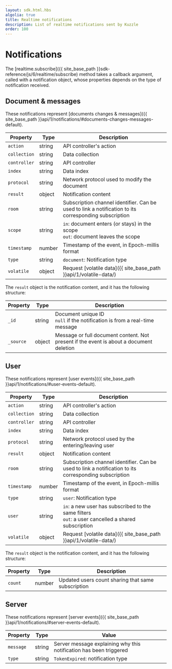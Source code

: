 ```yaml
---
layout: sdk.html.hbs
algolia: true
title: Realtime notifications
description: List of realtime notifications sent by Kuzzle
order: 100
---
```

# Notifications

The [realtime.subscribe]({{ site_base_path }}sdk-reference/js/6/realtime/subscribe) method takes a callback argument, called with a notification object, whose properties depends on the type of notification received.

## Document & messages

These notifications represent [documents changes & messages]({{ site_base_path }}api/1/notifications/#documents-changes-messages-default).

| Property | Type |Description       |
|--------------------|------|------------------|
| `action` | string | API controller's action  |
| `collection` | string | Data collection |
| `controller` | string | API controller  |
| `index` | string | Data index |
| `protocol` | string | Network protocol used to modify the document |
| `result` | object | Notification content |
| `room` | string | Subscription channel identifier. Can be used to link a notification to its corresponding subscription |
| `scope` | string | `in`: document enters (or stays) in the scope<br/>`out`: document leaves the scope |
|`timestamp` | number | Timestamp of the event, in Epoch-millis format |
| `type` | string | `document`: Notification type |
| `volatile` | object | Request [volatile data]({{ site_base_path }}api/1/volatile-data/) |

The `result` object is the notification content, and it has the following structure:

| Property | Type |Description       |
|--------------------|------|------------------|
| `_id` | string | Document unique ID<br/>`null` if the notification is from a real-time message|
| `_source` | object | Message or full document content. Not present if the event is about a document deletion |

## User

These notifications represent [user events]({{ site_base_path }}api/1/notifications/#user-events-default).

| Property | Type |Description       |
|--------------------|------|------------------|
| `action` | string | API controller's action  |
| `collection` | string | Data collection |
| `controller` | string | API controller  |
| `index` | string | Data index |
| `protocol` | string | Network protocol used by the entering/leaving user |
| `result` | object | Notification content |
| `room` | string | Subscription channel identifier. Can be used to link a notification to its corresponding subscription |
|`timestamp` | number | Timestamp of the event, in Epoch-millis format |
| `type` | string | `user`: Notification type |
| `user` | string | `in`: a new user has subscribed to the same filters<br/>`out`: a user cancelled a shared subscription |
| `volatile` | object | Request [volatile data]({{ site_base_path }}api/1/volatile-data/) |

The `result` object is the notification content, and it has the following structure:

| Property | Type |Description       |
|--------------------|------|------------------|
| `count` | number |  Updated users count sharing that same subscription |

## Server

These notifications represent [server events]({{ site_base_path }}api/1/notifications/#server-events-default).

| Property | Type | Value |
|--------------------|------|------------------|
| `message` | string | Server message explaining why this notification has been triggered |
| `type` | string | `TokenExpired`: notification type |
